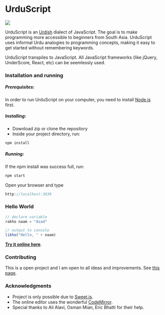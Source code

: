 # UrduScript

![](docs/head.png?raw=true)

UrduScript is an [Urdish](http://www.urbandictionary.com/define.php?term=Urdish) dialect of JavaScript. The goal is to make programming more accessible to beginners from South Asia. UrduScript uses informal Urdu analogies to programming concepts, making it easy to get started without remembering keywords.

UrduScript transpiles to JavaScript. All JavaScript frameworks (like jQuery, UnderScore, React, etc) can be seemlessly used.

### Installation and running
##### Prerequisites:
In order to run UrduScript on your computer, you need to install [Node.js](https://nodejs.org/en/download/) first. 
##### Installing:
- Download zip or clone the repository
- Inside your project directory, run:
```js
npm install
```
##### Running:
If the npm install was success full, run:
```js
npm start
```
Open your browser and type
```js
http://localhost:3030
```
### Hello World

```js
// declare variable
rakho naam = "Asad"

// output to console
likho("Hello, " + naam)
```

[**Try it online here**](https://asadmemon.com/urduscript/editor/).

### Contributing

This is a open project and I am open to all ideas and improvements. See [this page](https://asadmemon.com/urduscript/contribute).



### Acknowledgments

- Project is only possible due to [Sweet.js](https://github.com/sweet-js/sweet-core).
- The online editor uses the wonderful [CodeMirror](https://github.com/codemirror/CodeMirror).
- Special thanks to Ali Alavi, Osman Mian, Eric Bhatti for their help.
